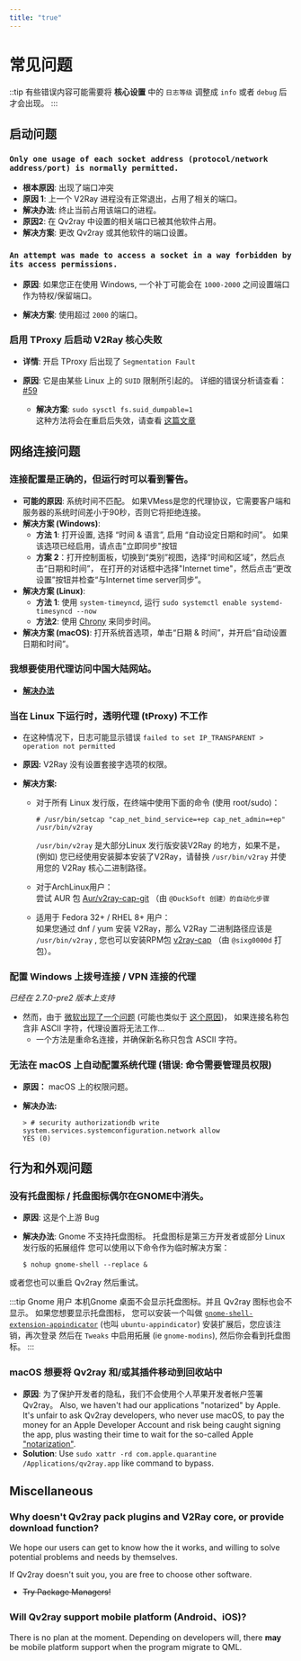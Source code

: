```yaml
---
title: "true"
---
```


# 常见问题

::tip 有些错误内容可能需要将 **核心设置** 中的 `日志等级` 调整成 `info` 或者 `debug` 后才会出现。 :::

## 启动问题

### `Only one usage of each socket address (protocol/network address/port) is normally permitted.`

- **根本原因**: 出现了端口冲突
- **原因 1**: 上一个 V2Ray 进程没有正常退出，占用了相关的端口。
- **解决办法**: 终止当前占用该端口的进程。
- **原因2**: 在 Qv2ray 中设置的相关端口已被其他软件占用。
- **解决方案**: 更改 Qv2ray 或其他软件的端口设置。

### `An attempt was made to access a socket in a way forbidden by its access permissions.`

- **原因**: 如果您正在使用 Windows, 一个补丁可能会在 `1000-2000` 之间设置端口作为特权/保留端口。

- **解决方案**: 使用超过 `2000` 的端口。

### 启用 TProxy 后启动 V2Ray 核心失败

- **详情**: 开启 TProxy 后出现了 `Segmentation Fault`

- **原因**: 它是由某些 Linux 上的 `SUID` 限制所引起的。 详细的错误分析请查看：[#59](https://github.com/Qv2ray/Qv2ray/issues/59)
  - **解决方案**: `sudo sysctl fs.suid_dumpable=1`  
    这种方法将会在重启后失效，请查看 [这篇文章](http://ssdxiao.github.io/linux/2017/03/20/Sysctl-not-applay-on-boot.html)

## 网络连接问题

### 连接配置是正确的，但运行时可以看到警告。

- **可能的原因**: 系统时间不匹配。 如果VMess是您的代理协议，它需要客户端和服务器的系统时间差小于90秒，否则它将拒绝连接。
- **解决方案 (Windows)**:
  - **方法 1**: 打开设置, 选择 “时间 & 语言”, 启用 “自动设定日期和时间”。 如果该选项已经启用，请点击"立即同步"按钮
  - **方案 2**：打开控制面板，切换到“类别”视图，选择“时间和区域”，然后点击“日期和时间”， 在打开的对话框中选择"Internet time"，然后点击“更改设置”按钮并检查“与Internet time server同步”。
- **解决方案 (Linux)**:
  - **方法 1**: 使用 `system-timeyncd`, 运行 `sudo systemctl enable systemd-timesyncd --now`
  - **方法2**: 使用 [Chrony](https://www.chrony.tuxfamily.org) 来同步时间。
- **解决方案 (macOS)**: 打开系统首选项，单击“日期 & 时间”，并开启“自动设置日期和时间”。

### 我想要使用代理访问中国大陆网站。

- [**解决办法**](../getting-started/step5.md#tweaking-routing-schemes)

### 当在 Linux 下运行时，透明代理 (tProxy) 不工作

- 在这种情况下，日志可能显示错误 `failed to set IP_TRANSPARENT > operation not permitted`

- **原因:** V2Ray 没有设置套接字选项的权限。

- **解决方案:**

  - 对于所有 Linux 发行版，在终端中使用下面的命令 (使用 root/sudo)：

    ```
    # /usr/bin/setcap "cap_net_bind_service=+ep cap_net_admin=+ep" /usr/bin/v2ray
    ```

    `/usr/bin/v2ray` 是大部分Linux 发行版安装V2Ray 的地方，如果不是，(例如) 您已经使用安装脚本安装了V2Ray，请替换 `/usr/bin/v2ray` 并使用您的 V2Ray 核心二进制路径。

  - 对于ArchLinux用户：  
    尝试 AUR 包 [Aur/v2ray-cap-git](https://aur.archlinux.org/packages/v2ray-cap-git/) （由 `@DuckSoft 创建）的自动化步骤`

  - 适用于 Fedora 32+ / RHEL 8+ 用户：  
    如果您通过 dnf / yum 安装 V2Ray，那么 V2Ray 二进制路径应该是 `/usr/bin/v2ray` , 您也可以安装RPM包 [v2ray-cap](https://copr.fedorainfracloud.org/coprs/sixg0000d/v2ray/) （由 `@sixg0000d` 打包）。

### 配置 Windows 上拨号连接 / VPN 连接的代理

*已经在 2.7.0-pre2 版本上支持*

- 然而，由于 [微软出现了一个问题](https://support.microsoft.com/en-us/topic/cannot-configure-proxy-settings-if-a-vpn-connection-name-contains-non-ascii-characters-2c648407-bb72-5600-3126-8c721bc91b70) (可能也类似于 [这个原因](https://github.com/shadowsocks/shadowsocks-windows/issues/1116#issuecomment-294075565))， 如果连接名称包含非 ASCII 字符，代理设置将无法工作...
  - 一个方法是重命名连接，并确保新名称只包含 ASCII 字符。

### 无法在 macOS 上自动配置系统代理 (错误: 命令需要管理员权限)
- **原因：** macOS 上的权限问题。
- **解决办法:**

    ```shell
    > # security authorizationdb write system.services.systemconfiguration.network allow
    YES (0)
    ```



## 行为和外观问题

### 没有托盘图标 / 托盘图标偶尔在GNOME中消失。

- **原因**: 这是个上游 Bug
- **解决办法**: Gnome 不支持托盘图标。 托盘图标是第三方开发者或部分 Linux 发行版的拓展组件 您可以使用以下命令作为临时解决方案：

    ```shell
    $ nohup gnome-shell --replace &
    ```

或者您也可以重启 Qv2ray 然后重试。

:::tip Gnome 用户 本机Gnome 桌面不会显示托盘图标。并且 Qv2ray 图标也会不显示。 如果您想要显示托盘图标， 您可以安装一个叫做 [`gnome-shell-extension-appindicator`](https://github.com/ubuntu/gnome-shell-extension-appindicator) (也叫 `ubuntu-appindicator`) 安装扩展后，您应该注销，再次登录 然后在 `Tweaks` 中启用拓展 (ie `gnome-modins`), 然后你会看到托盘图标。 :::

### macOS 想要将 Qv2ray 和/或其插件移动到回收站中

- **原因**: 为了保护开发者的隐私，我们不会使用个人苹果开发者帐户签署 Qv2ray。 Also, we haven't had our applications "notarized" by Apple. It's unfair to ask Qv2ray developers, who never use macOS, to pay the money for an Apple Developer Account and risk being caught signing the app, plus wasting their time to wait for the so-called Apple ["notarization"](https://krita.org/en/item/first-notarized-macos-build-of-krita/).
- **Solution**: Use `sudo xattr -rd com.apple.quarantine /Applications/qv2ray.app` like command to bypass.



## Miscellaneous

### Why doesn't Qv2ray pack plugins and V2Ray core, or provide download function?

We hope our users can get to know how the it works, and willing to solve potential problems and needs by themselves.

If Qv2ray doesn't suit you, you are free to choose other software.

- ~~Try Package Managers!~~

### Will Qv2ray support mobile platform (Android、iOS)?

There is no plan at the moment. Depending on developers will, there **may** be mobile platform support when the program migrate to QML.
